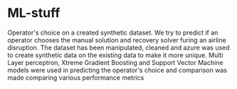 # ML-stuff
Operator's choice on a created synthetic dataset.
We try to predict if an operator chooses the manual solution and recovery solver furing an airline disruption.
The dataset has been manipulated, cleaned and azure was used to create synthetic data on the existing data to make it more unique.
Multi Layer perceptron, Xtreme Gradient Boosting and Support Vector Machine models were used in predicting the operator's choice and comparison was made comparing various performance metrics

